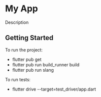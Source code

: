 # My App

Description

## Getting Started

To run the project:
- flutter pub get
- flutter pub run build_runner build
- flutter pub run slang

To run tests: 
- flutter drive --target=test_driver/app.dart


